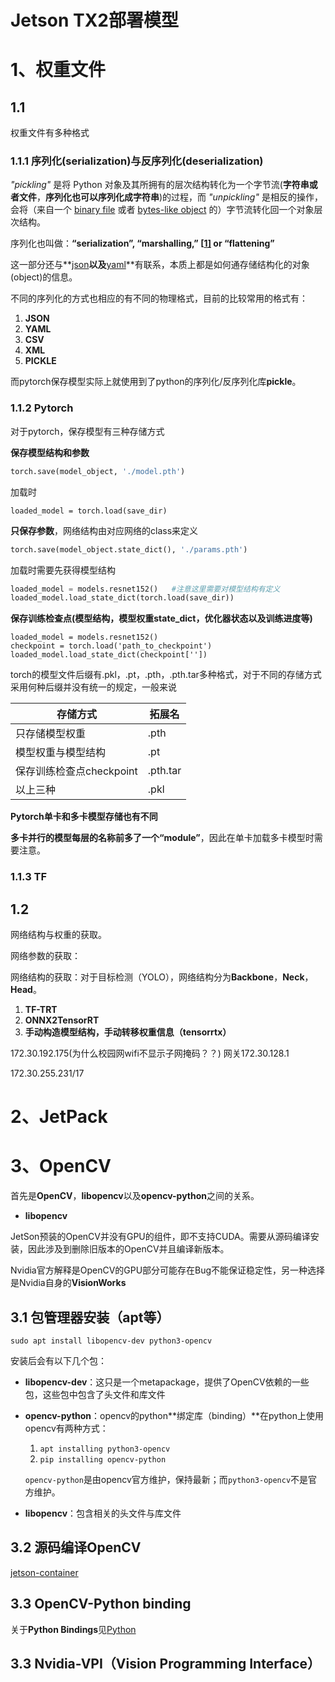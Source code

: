# Jetson TX2部署模型

# 1、权重文件

## 1.1

权重文件有多种格式

### 1.1.1 序列化(serialization)与反序列化(deserialization)

*"pickling"* 是将 Python 对象及其所拥有的层次结构转化为一个字节流(**字符串或者文件**，**序列化也可以序列化成字符串**)的过程，而 *"unpickling"* 是相反的操作，会将（来自一个 [binary file](https://docs.python.org/zh-cn/3/glossary.html#term-binary-file) 或者 [bytes-like object](https://docs.python.org/zh-cn/3/glossary.html#term-bytes-like-object) 的）字节流转化回一个对象层次结构。

序列化也叫做：**“serialization”, “marshalling,” [[1\]](https://docs.python.org/3/library/pickle.html#id7) or “flattening”**

这一部分还与**[json]()**以及**[yaml]()**有联系，本质上都是如何通存储结构化的对象(object)的信息。

不同的序列化的方式也相应的有不同的物理格式，目前的比较常用的格式有：

1. **JSON**
2. **YAML**
3. **CSV**
4. **XML**
5. **PICKLE**

而pytorch保存模型实际上就使用到了python的序列化/反序列化库**pickle**。



### 1.1.2 Pytorch

对于pytorch，保存模型有三种存储方式

**保存模型结构和参数**

```python
torch.save(model_object, './model.pth')
```

加载时

```
loaded_model = torch.load(save_dir)
```

**只保存参数**，网络结构由对应网络的class来定义

```python
torch.save(model_object.state_dict(), './params.pth')
```

加载时需要先获得模型结构

```python
loaded_model = models.resnet152()   #注意这里需要对模型结构有定义
loaded_model.load_state_dict(torch.load(save_dir))
```

**保存训练检查点(模型结构，模型权重state_dict，优化器状态以及训练进度等)**

```
loaded_model = models.resnet152()
checkpoint = torch.load('path_to_checkpoint')
loaded_model.load_state_dict(checkpoint[''])
```

torch的模型文件后缀有.pkl，.pt，.pth，.pth.tar多种格式，对于不同的存储方式采用何种后缀并没有统一的规定，一般来说

| 存储方式                 | 拓展名   |
| ------------------------ | -------- |
| 只存储模型权重           | .pth     |
| 模型权重与模型结构       | .pt      |
| 保存训练检查点checkpoint | .pth.tar |
| 以上三种                 | .pkl     |



**Pytorch单卡和多卡模型存储也有不同**

**多卡并行的模型每层的名称前多了一个“module”**，因此在单卡加载多卡模型时需要注意。

### 1.1.3 TF



## 1.2

网络结构与权重的获取。

网络参数的获取：

网络结构的获取：对于目标检测（YOLO），网络结构分为**Backbone**，**Neck**，**Head**。

1. **TF-TRT**
2. **ONNX2TensorRT**
3. **手动构造模型结构，手动转移权重信息（tensorrtx）**



172.30.192.175(为什么校园网wifi不显示子网掩码？？) 网关172.30.128.1

172.30.255.231/17

# 2、JetPack



# 3、OpenCV

首先是**OpenCV**，**libopencv**以及**opencv-python**之间的关系。

- **libopencv**



JetSon预装的OpenCV并没有GPU的组件，即不支持CUDA。需要从源码编译安装，因此涉及到删除旧版本的OpenCV并且编译新版本。

Nvidia官方解释是OpenCV的GPU部分可能存在Bug不能保证稳定性，另一种选择是Nvidia自身的**VisionWorks**



## 3.1 包管理器安装（apt等）

`sudo apt install libopencv-dev python3-opencv`

安装后会有以下几个包：

- **libopencv-dev**：这只是一个metapackage，提供了OpenCV依赖的一些包，这些包中包含了头文件和库文件

- **opencv-python**：opencv的python**绑定库（binding）**在python上使用opencv有两种方式：

  1. `apt installing python3-opencv`
  2. `pip installing opencv-python`

  `opencv-python`是由opencv官方维护，保持最新；而`python3-opencv`不是官方维护。

- **libopencv**：包含相关的头文件与库文件

## 3.2 源码编译OpenCV

[jetson-container](https://github.com/dusty-nv/jetson-containers)

## 3.3 OpenCV-Python binding

关于**Python Bindings**见[Python](../python/python的一些问题.md)



## 3.3 Nvidia-VPI（Vision Programming Interface）

